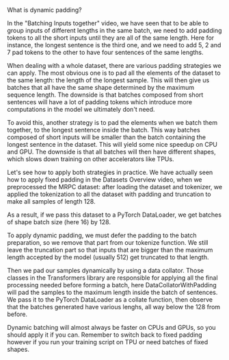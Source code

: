 What is dynamic padding?

In the "Batching Inputs together" video, we have seen that to be able to group inputs of different lengths in the same batch, we need to add padding tokens to all the short inputs until they are all of the same length. Here for instance, the longest sentence is the third one, and we need to add 5, 2 and 7 pad tokens to the other to have four sentences of the same lengths.

When dealing with a whole dataset, there are various padding strategies we can apply. The most obvious one is to pad all the elements of the dataset to the same length: the length of the longest sample. This will then give us batches that all have the same shape determined by the maximum sequence length. The downside is that batches composed from short sentences will have a lot of padding tokens which introduce more computations in the model we ultimately don't need.

To avoid this, another strategy is to pad the elements when we batch them together, to the longest sentence inside the batch. This way batches composed of short inputs will be smaller than the batch containing the longest sentence in the dataset. This will yield some nice speedup on CPU and GPU. The downside is that all batches will then have different shapes, which slows down training on other accelerators like TPUs.

Let's see how to apply both strategies in practice. We have actually seen how to apply fixed padding in the Datasets Overview video, when we preprocessed the MRPC dataset: after loading the dataset and tokenizer, we applied the tokenization to all the dataset with padding and truncation to make all samples of length 128.

As a result, if we pass this dataset to a PyTorch DataLoader, we get batches of shape batch size (here 16) by 128.

To apply dynamic padding, we must defer the padding to the batch preparation, so we remove that part from our tokenize function. We still leave the truncation part so that inputs that are bigger than the maximum length accepted by the model (usually 512) get truncated to that length.

Then we pad our samples dynamically by using a data collator. Those classes in the Transformers library are responsible for applying all the final processing needed before forming a batch, here DataCollatorWithPadding will pad the samples to the maximum length inside the batch of sentences. We pass it to the PyTorch DataLoader as a collate function, then observe that the batches generated have various lenghs, all way below the 128 from before.

Dynamic batching will almost always be faster on CPUs and GPUs, so you should apply it if you can. Remember to switch back to fixed padding however if you run your training script on TPU or need batches of fixed shapes.